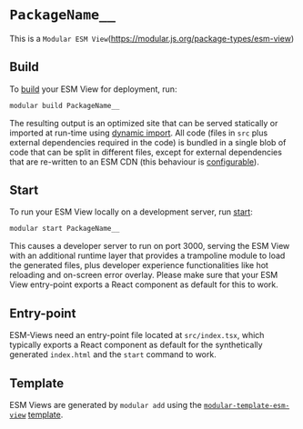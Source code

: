# `PackageName__`

This is a `Modular ESM View`(https://modular.js.org/package-types/esm-view)

## Build

To [build](https://modular.js.org/commands/build) your ESM View for deployment,
run:

```bash
modular build PackageName__
```

The resulting output is an optimized site that can be served statically or
imported at run-time using
[dynamic import](https://developer.mozilla.org/en-US/docs/Web/JavaScript/Reference/Operators/import).
All code (files in `src` plus external dependencies required in the code) is
bundled in a single blob of code that can be split in different files, except
for external dependencies that are re-written to an ESM CDN (this behaviour is
[configurable](https://modular.js.org/configuration)).

## Start

To run your ESM View locally on a development server, run
[start](https://modular.js.org/commands/start):

```bash
modular start PackageName__
```

This causes a developer server to run on port 3000, serving the ESM View with an
additional runtime layer that provides a trampoline module to load the generated
files, plus developer experience functionalities like hot reloading and
on-screen error overlay. Please make sure that your ESM View entry-point exports
a React component as default for this to work.

## Entry-point

ESM-Views need an entry-point file located at `src/index.tsx`, which typically
exports a React component as default for the synthetically generated
`index.html` and the `start` command to work.

## Template

ESM Views are generated by `modular add` using the
[`modular-template-esm-view`](https://github.com/jpmorganchase/modular/tree/main/packages/modular-template-esm-view)
[template](https://modular.js.org/package-types/template).
